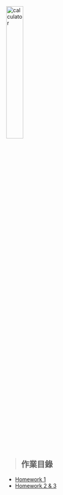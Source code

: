 <img src="https://media.istockphoto.com/vectors/cartoon-of-electronic-calculator-with-empty-display-vector-id939144498" width="30%" height="30%" alt="calculator"/>

> ## 作業目錄

* [Homework 1](/Homework1)
* [Homework 2 & 3](/Homework2&3)


